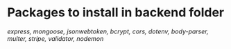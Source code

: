 # **Packages to install in backend folder**

_express, mongoose, jsonwebtoken, bcrypt, cors, dotenv, body-parser, multer, stripe, validator, nodemon_